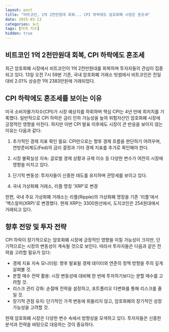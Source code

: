 ```yaml
---
layout: post
title: "비트코인, 1억 2천만원대 회복... CPI 하락에도 암호화폐 시장은 혼조세"
date: 2025-03-13
categories: 뉴스
tags: [미국 지수]
hidden: true
---
```


## 비트코인 1억 2천만원대 회복, CPI 하락에도 혼조세

최근 암호화폐 시장에서 비트코인이 1억 2천만원대를 회복하며 투자자들의 관심이 집중되고 있다. 13일 오전 7시 59분 기준, 국내 암호화폐 거래소 빗썸에서 비트코인은 전일 대비 2.01% 상승한 1억 2383만원에 거래되었다.

## CPI 하락에도 혼조세를 보이는 이유

미국 소비자물가지수(CPI)가 시장 예상치를 하회하며 핵심 CPI는 4년 만에 최저치를 기록했다. 일반적으로 CPI 하락은 금리 인하 가능성을 높여 위험자산인 암호화폐 시장에 긍정적인 영향을 미친다. 하지만 이번 CPI 발표 이후에도 시장이 큰 반응을 보이지 않는 이유는 다음과 같다:

1. 추가적인 경제 지표 확인 필요: CPI만으로는 향후 경제 흐름을 판단하기 어려우며, 연방준비제도(Fed)의 금리 결정과 기타 경제 지표를 추가로 확인해야 한다.

2. 시장 불확실성 지속: 글로벌 경제 상황과 규제 이슈 등 다양한 변수가 여전히 시장에 영향을 미치고 있다.

3. 단기적 변동성: 투자자들이 신중한 태도를 유지하며 관망세를 보이고 있다.

4. 국내 가상화폐 거래소, 리플 명칭 'XRP'로 변경

한편, 국내 주요 가상화폐 거래소는 리플(Ripple)의 가상화폐 명칭을 기존 '리플'에서 '엑스알피(XRP)'로 변경했다. 현재 XRP는 3300원선에서, 도지코인은 254원대에서 거래되고 있다.

## 향후 전망 및 투자 전략

CPI 하락이 장기적으로는 암호화폐 시장에 긍정적인 영향을 미칠 가능성이 크지만, 단기적으로는 시장의 변동성이 계속될 것으로 보인다. 따라서 투자자들은 다음과 같은 전략을 고려할 필요가 있다:

-  경제 지표 지속 모니터링: 향후 발표될 경제 데이터와 연준의 정책 방향을 주의 깊게 살펴볼 것.
-  분할 매수 전략 활용: 시장 변동성에 대비해 한 번에 투자하기보다는 분할 매수를 고려할 것.
-  리스크 관리 강화: 손절매 전략을 설정하고, 포트폴리오 다변화를 통해 리스크를 줄일 것.
-  장기적 관점 유지: 단기적인 가격 변동에 휘둘리지 않고, 암호화폐의 장기적인 성장 가능성을 고려할 것.

현재 암호화폐 시장은 다양한 변수 속에서 방향성을 모색하고 있다. 투자자들은 신중한 분석과 전략을 바탕으로 대응하는 것이 중요하다.